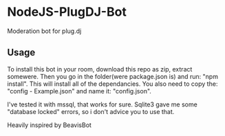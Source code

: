 # NodeJS-PlugDJ-Bot
Moderation bot for plug.dj

## Usage
To install this bot in your room, download this repo as zip, extract somewere.
Then you go in the folder(were package.json is) and run: "npm install". This will install all of the dependancies.
You also need to copy the: "config - Example.json" and name it: "config.json".

I've tested it with mssql, that works for sure.
Sqlite3 gave me some "database locked" errors, so i don't advice you to use that.

Heavily inspired by BeavisBot
